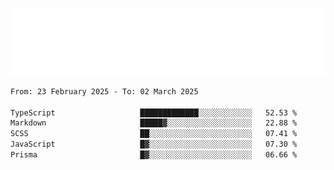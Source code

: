 [![](./hello.svg)](https://blog.yrobot.top?ref=github-yrobot)

<!--START_SECTION:waka-->

```txt
From: 23 February 2025 - To: 02 March 2025

TypeScript                   █████████████░░░░░░░░░░░░   52.53 %
Markdown                     █████▓░░░░░░░░░░░░░░░░░░░   22.88 %
SCSS                         ██░░░░░░░░░░░░░░░░░░░░░░░   07.41 %
JavaScript                   █▓░░░░░░░░░░░░░░░░░░░░░░░   07.30 %
Prisma                       █▓░░░░░░░░░░░░░░░░░░░░░░░   06.66 %
```

<!--END_SECTION:waka-->
